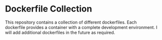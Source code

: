 # Dockerfile Collection
This repository contains a collection of different dockerfiles. Each dockerfile provides a container with a complete development environment. I will add additional dockerfiles in the future as required.
